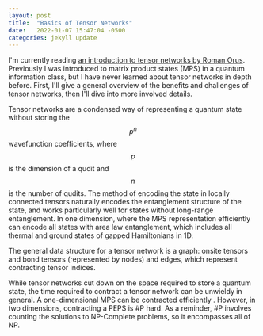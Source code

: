 ```yaml
---
layout: post
title:  "Basics of Tensor Networks"
date:   2022-01-07 15:47:04 -0500
categories: jekyll update
---
```

<script src="https://cdn.mathjax.org/mathjax/latest/MathJax.js?config=TeX-AMS-MML_HTMLorMML" type="text/javascript"></script>

I'm currently reading [an introduction to tensor networks by Roman Orus][tn-review]. Previously I was introduced to matrix product states (MPS) in a quantum information class, but I have never learned about tensor networks in depth before. First, I'll give a general overview of the benefits and challenges of tensor networks, then I'll dive into more involved details.

Tensor networks are a condensed way of representing a quantum state without storing the $$p^n$$ wavefunction coefficients, where $$p$$ is the dimension of a qudit and $$n$$ is the number of qudits. The method of encoding the state in locally connected tensors naturally encodes the entanglement structure of the state, and works particularly well for states without long-range entanglement. In one dimension, where the MPS representation efficiently can encode all states with area law entanglement, which includes all thermal and ground states of gapped Hamiltonians in 1D. 

The general data structure for a tensor network is a graph: onsite tensors and bond tensors (represented by nodes) and edges, which represent contracting tensor indices.  

While tensor networks cut down on the space required to store a quantum state, the time required to contract a tensor network can be unwieldy in general. A one-dimensional MPS can be contracted efficiently . However, in two dimensions, contracting a PEPS is #P hard. As a reminder, #P involves counting the solutions to NP-Complete problems, so it encompasses all of NP.  

[tn-review]: https://arxiv.org/pdf/1306.2164.pdf
